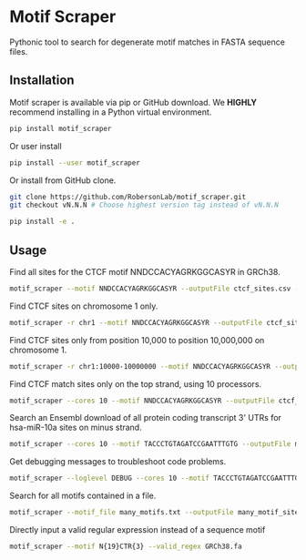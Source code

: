 # Motif Scraper
Pythonic tool to search for degenerate motif matches in FASTA sequence files.

## Installation
Motif scraper is available via pip or GitHub download.
We **HIGHLY** recommend installing in a Python virtual environment.

```bash
pip install motif_scraper
```

Or user install

```bash
pip install --user motif_scraper
```

Or install from GitHub clone.

```bash
git clone https://github.com/RobersonLab/motif_scraper.git
git checkout vN.N.N # Choose highest version tag instead of vN.N.N

pip install -e .
```

## Usage

Find all sites for the CTCF motif NNDCCACYAGRKGGCASYR in GRCh38.

```bash
motif_scraper --motif NNDCCACYAGRKGGCASYR --outputFile ctcf_sites.csv --search_strand=both GRCh38.fa
```

Find CTCF sites on chromosome 1 only.

```bash
motif_scraper -r chr1 --motif NNDCCACYAGRKGGCASYR --outputFile ctcf_sites.csv --search_strand=both GRCh38.fa
```

Find CTCF sites only from position 10,000 to position 10,000,000 on chromosome 1.

```bash
motif_scraper -r chr1:10000-10000000 --motif NNDCCACYAGRKGGCASYR --outputFile ctcf_sites.csv --search_strand=both GRCh38.fa
```

Find CTCF match sites only on the top strand, using 10 processors.

```bash
motif_scraper --cores 10 --motif NNDCCACYAGRKGGCASYR --outputFile ctcf_sites.csv --search_strand=+1 GRCh38.fa
```

Search an Ensembl download of all protein coding transcript 3' UTRs for hsa-miR-10a sites on minus strand.

```bash
motif_scraper --cores 10 --motif TACCCTGTAGATCCGAATTTGTG --outputFile mir10a_sites.csv --search_strand=-1 GRCh38_3pUTRs.fa
```

Get debugging messages to troubleshoot code problems.

```bash
motif_scraper --loglevel DEBUG --cores 10 --motif TACCCTGTAGATCCGAATTTGTG --outputFile mir10a_sites.csv --search_strand=-1 GRCh38_3pUTRs.fa
```

Search for all motifs contained in a file.

```bash
motif_scraper --motif_file many_motifs.txt --outputFile many_motif_sites.csv GRCh38
```

Directly input a valid regular expression instead of a sequence motif

```bash
motif_scraper --motif N{19}CTR{3} --valid_regex GRCh38.fa
```